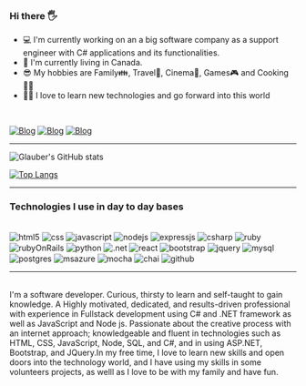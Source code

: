 ### Hi there 🖐️ 

<ul>
  <li>💻 I'm currently working on an a big software company as a support engineer with C# applications and its functionalities.</li>
  <li>🍁 I'm currently living in Canada.</li>
  <li>😎 My hobbies are Family👪, Travel🛫, Cinema🎦, Games🎮 and Cooking👨‍🍳</li>
  <li>👨‍💻 I love to learn new technologies and go forward into this world</li>
</ul><br/>


[![Blog](https://img.shields.io/website?label=http://glaubermarques.com&style=for-the-badge&url=http://glaubermarques.azurewebsites.net/)](http://glaubermarques.writing.io/)
[![Blog](https://img.shields.io/badge/Instagram-E4405F?style=for-the-badge&logo=instagram&logoColor=white)](https://www.instagram.com/glauberdev/)
[![Blog](https://img.shields.io/badge/LinkedIn-0077B5?style=for-the-badge&logo=linkedin&logoColor=white)](https://www.linkedin.com/in/glaubervilane/)
<hr/>

![Glauber's GitHub stats](https://github-readme-stats.vercel.app/api?username=glaubervilane&show_icons=true&theme=dracula)

[![Top Langs](https://github-readme-stats.vercel.app/api/top-langs/?username=glaubervilane&layout=compact)](https://github.com/glaubervilane/github-readme-stats)
<hr/>

### Technologies I use in day to day bases

<div style="display: inline_block"><br/>
  <img align="center" alt="html5" src="https://img.shields.io/badge/HTML-239120?style=for-the-badge&logo=html5&logoColor=white"/>
  <img align="center" alt="css" src="https://img.shields.io/badge/CSS-239120?&style=for-the-badge&logo=css3&logoColor=white"/>
  <img align="center" alt="javascript" src="https://img.shields.io/badge/JavaScript-F7DF1E?style=for-the-badge&logo=javascript&logoColor=black"/>
  <img align="center" alt="nodejs" src="https://img.shields.io/badge/Node.js-43853D?style=for-the-badge&logo=node.js&logoColor=white"/>
  <img align="center" alt="expressjs" src="https://img.shields.io/badge/Express.js-404D59?style=for-the-badge"/>
  <img align="center" alt="csharp" src="https://img.shields.io/badge/C%23-239120?style=for-the-badge&logo=c-sharp&logoColor=white"/>
  <img align="center" alt="ruby" src="https://img.shields.io/badge/Ruby-CC342D?style=for-the-badge&logo=ruby&logoColor=white"/>
  <img align="center" alt="rubyOnRails" src="https://img.shields.io/badge/Ruby_on_Rails-CC0000?style=for-the-badge&logo=ruby-on-rails&logoColor=white"/>
  <img align="center" alt="python" src="https://img.shields.io/badge/Python-14354C?style=for-the-badge&logo=python&logoColor=white"/>
  <img align="center" alt=".net" src="https://img.shields.io/badge/.NET-5C2D91?style=for-the-badge&logo=.net&logoColor=white"/>
  <img align="center" alt="react" src="https://img.shields.io/badge/React-20232A?style=for-the-badge&logo=react&logoColor=61DAFB"/>
  <img align="center" alt="bootstrap" src="https://img.shields.io/badge/Bootstrap-563D7C?style=for-the-badge&logo=bootstrap&logoColor=white"/>
  <img align="center" alt="jquery" src="https://img.shields.io/badge/jQuery-0769AD?style=for-the-badge&logo=jquery&logoColor=white"/>
  <img align="center" alt="mysql" src="https://img.shields.io/badge/MySQL-00000F?style=for-the-badge&logo=mysql&logoColor=white"/>
  <img align="center" alt="postgres" src="https://img.shields.io/badge/PostgreSQL-316192?style=for-the-badge&logo=postgresql&logoColor=white"/>
  <img align="center" alt="msazure" src="https://img.shields.io/badge/Microsoft_Azure-0089D6?style=for-the-badge&logo=microsoft-azure&logoColor=white"/>
  <img align="center" alt="mocha" src="https://img.shields.io/badge/mocha.js-323330?style=for-the-badge&logo=mocha&logoColor=Brown"/>
  <img align="center" alt="chai" src="https://img.shields.io/badge/chai.js-323330?style=for-the-badge&logo=chai&logoColor=red"/>
  <img align="center" alt="github" src="https://img.shields.io/badge/GitHub-100000?style=for-the-badge&logo=github&logoColor=white"/>
</div>
<hr/>
<br/>
I'm a software developer. Curious, thirsty to learn and self-taught to gain knowledge. A Highly motivated, dedicated, and results-driven professional with experience in Fullstack development using C# and .NET framework as well as JavaScript and Node js. Passionate about the creative process with an internet approach; knowledgeable and fluent in technologies such as HTML, CSS, JavaScript, Node, SQL, and C#, and in using ASP.NET, Bootstrap, and JQuery.In my free time, I love to learn new skills and open doors into the technology world, and I have using my skills in some volunteers projects, as welll as I love to be with my family and have fun.


